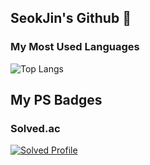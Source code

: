 ## SeokJin's Github 👋

### My Most Used Languages
![Top Langs](https://github-readme-stats.vercel.app/api/top-langs/?username=SeokjinDev)



## My PS Badges

### Solved.ac
[![Solved Profile](http://mazassumnida.wtf/api/v2/generate_badge?boj=tjrwls1108)](https://solved.ac/tjrwls1108)

<!--
**SeokjinDev/SeokjinDev** is a ✨ _special_ ✨ repository because its `README.md` (this file) appears on your GitHub profile.

Here are some ideas to get you started:

- 🔭 I’m currently working on ...
- 🌱 I’m currently learning ...
- 👯 I’m looking to collaborate on ...
- 🤔 I’m looking for help with ...
- 💬 Ask me about ...
- 📫 How to reach me: ...
- 😄 Pronouns: ...
- ⚡ Fun fact: ...
-->
